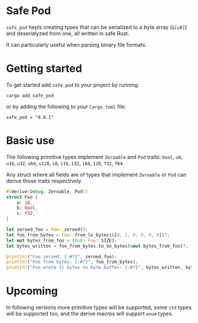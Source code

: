 # Safe Pod
``safe_pod`` hepls creating types that can be serialized
to a byte array (``&[u8]``) and deserialyzed from one, all
written in safe Rust.

It can particularly useful when parsing binary file formats.

# Getting started
To get started add ``safe_pod`` to your project by running:
```
cargo add safe_pod
```
or by adding the following to your ``Cargo.toml`` file:
```
safe_pod = "0.0.1"
```

# Basic use
The following primitive types implement ``Zeroable`` and ``Pod`` traits:
``bool``, ``u8``, ``u16``, ``u32``, ``u64``, ``u128``, ``i8``, 
``i16``, ``i32``, ``i64``, ``128``, ``f32``, ``f64``.

Any struct where all fields are of types that implement 
``Zeroable`` or ``Pod`` can derive those traits respectively.

```rust
#[derive(Debug, Zeroable, Pod)]
struct Foo {
    a: i8,
    b: bool,
    c: f32,
}

let zeroed_foo = Foo::zeroed();
let foo_from_bytes = Foo::from_le_bytes(&[0, 1, 0, 0, 0, 0])?;
let mut bytes_from_foo = [0u8; Foo::SIZE];
let bytes_written = foo_from_bytes.to_be_bytes(&mut bytes_from_foo)?;

println!("Foo zeroed: {:#?}", zeroed_foo);
println!("Foo from bytes: {:#?}", foo_from_bytes);
println!("Foo wrote {} bytes to byte buffer: {:#?}", bytes_written, bytes_from_foo);
```

# Upcoming
In following versions more primitive types will be supported,
some ``std`` types will be supported too, and the derive macros will support `enum` types.
